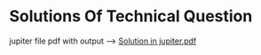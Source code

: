 # Solutions Of Technical Question

jupiter file pdf with output --> [Solution in jupiter.pdf](https://github.com/twisha11/SolutionsOfTechnicalQuestion/files/12642598/Solution.in.jupiter.pdf)
